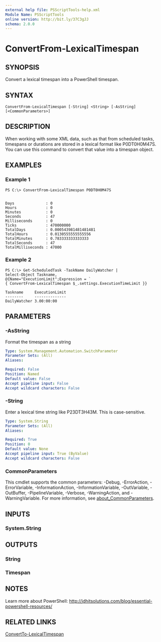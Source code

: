 ```yaml
---
external help file: PSScriptTools-help.xml
Module Name: PSScriptTools
online version: http://bit.ly/37C3gJJ
schema: 2.0.0
---
```


# ConvertFrom-LexicalTimespan

## SYNOPSIS
Convert a lexical timespan into a PowerShell timespan.

## SYNTAX

```
ConvertFrom-LexicalTimespan [-String] <String> [-AsString] [<CommonParameters>]
```

## DESCRIPTION
When working with some XML data, such as that from scheduled tasks, timespans or durations are stored in a lexical format like P0DT0H0M47S.
You can use this command to convert that value into a timespan object.

## EXAMPLES

### Example 1
```
PS C:\> ConvertFrom-LexicalTimespan P0DT0H0M47S


Days              : 0
Hours             : 0
Minutes           : 0
Seconds           : 47
Milliseconds      : 0
Ticks             : 470000000
TotalDays         : 0.000543981481481481
TotalHours        : 0.0130555555555556
TotalMinutes      : 0.783333333333333
TotalSeconds      : 47
TotalMilliseconds : 47000
```

### Example 2
```
PS C:\> Get-ScheduledTask -TaskName DailyWatcher |
Select-Object Taskname,
@{Name="ExecutionLimit";Expression = `
{ ConvertFrom-LexicalTimespan $_.settings.ExecutionTimeLimit }}

Taskname     ExecutionLimit
--------     --------------
DailyWatcher 3.00:00:00
```

## PARAMETERS

### -AsString
Format the timespan as a string

```yaml
Type: System.Management.Automation.SwitchParameter
Parameter Sets: (All)
Aliases:

Required: False
Position: Named
Default value: False
Accept pipeline input: False
Accept wildcard characters: False
```

### -String
Enter a lexical time string like P23DT3H43M.
This is case-sensitive.

```yaml
Type: System.String
Parameter Sets: (All)
Aliases:

Required: True
Position: 0
Default value: None
Accept pipeline input: True (ByValue)
Accept wildcard characters: False
```

### CommonParameters
This cmdlet supports the common parameters: -Debug, -ErrorAction, -ErrorVariable, -InformationAction, -InformationVariable, -OutVariable, -OutBuffer, -PipelineVariable, -Verbose, -WarningAction, and -WarningVariable. For more information, see [about_CommonParameters](http://go.microsoft.com/fwlink/?LinkID=113216).

## INPUTS

### System.String
## OUTPUTS

### String
### Timespan
## NOTES
Learn more about PowerShell: http://jdhitsolutions.com/blog/essential-powershell-resources/

## RELATED LINKS

[ConvertTo-LexicalTimespan]()

